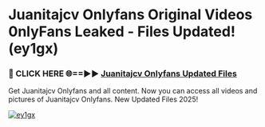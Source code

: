 # Juanitajcv Onlyfans Original Videos 0nlyFans Leaked - Files Updated! (ey1gx)

<h3>🔴 CLICK HERE 🌐==►► <a href="https://tinyurl.com/4seja8ks" rel="nofollow">Juanitajcv Onlyfans Updated Files</a></h3>

Get Juanitajcv Onlyfans and all content. Now you can access all videos and pictures of Juanitajcv Onlyfans. New Updated Files 2025!

[![ey1gx](https://i.imgur.com/EWjZXRe.gif)](https://tinyurl.com/4seja8ks)
